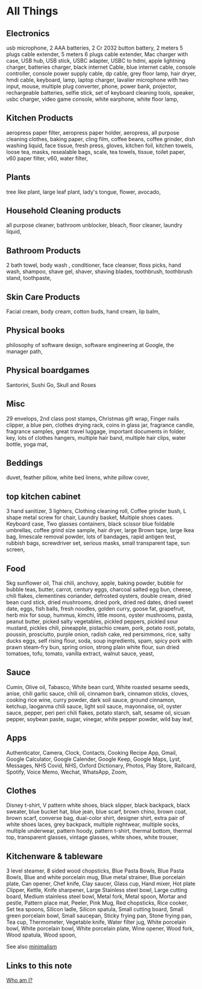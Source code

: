 # All Things

## Electronics

usb microphone,
2 AAA batteries,
2 Cr 2032 button battery,
2 meters 5 plugs cable extender,
5 meters 6 plugs cable extender,
Mac charger with case,
USB hub,
USB stick,
USBC adapter,
USBC to hdmi,
apple lightning charger,
batteries charger,
black internet Cable,
blue internet cable,
console controller,
console power supply cable,
dp cable,
grey floor lamp,
hair dryer,
hmdi cable,
keyboard,
lamp,
laptop charger,
lavalier microphone with two input,
mouse,
multiple plug converter,
phone,
power bank,
projector,
rechargeable batteries,
selfie stick,
set of keyboard cleaning tools,
speaker,
usbc charger,
video game console,
white earphone,
white floor lamp,

## Kitchen Products

aeropress paper filter,
aeropress paper holder,
aeropress,
all purpose cleaning clothes,
baking paper,
cling film,
coffee beans,
coffee grinder,
dish washing liquid,
face tissue,
fresh press,
gloves,
kitchen foil,
kitchen towels,
loose tea,
masks,
resealable bags,
scale,
tea towels,
tissue,
toilet paper,
v60 paper filter,
v60,
water filter,

## Plants

tree like plant,
large leaf plant,
lady's tongue,
flower,
avocado,

## Household Cleaning products

all purpose cleaner,
bathroom unblocker,
bleach,
floor cleaner,
laundry liquid,

## Bathroom Products

2 bath towel,
body wash ,
conditioner,
face cleanser,
floss picks,
hand wash,
shampoo,
shave gel,
shaver,
shaving blades,
toothbrush,
toothbrush stand,
toothpaste,

## Skin Care Products

Facial cream,
body cream,
cotton buds,
hand cream,
lip balm,

## Physical books

philosophy of software design,
software engineering at Google,
the manager path,

## Physical boardgames

Santorini,
Sushi Go,
Skull and Roses

## Misc

29 envelops,
2nd class post stamps,
Christmas gift wrap,
Finger nails clipper,
a blue pen,
clothes drying rack,
coins in glass jar,
fragrance candle,
fragrance samples,
great travel luggage,
important documents in folder,
key,
lots of clothes hangers,
multiple hair band,
multiple hair clips,
water bottle,
yoga mat,

## Beddings

duvet,
feather pillow,
white bed linens,
white pillow cover,

## top kitchen cabinet

3 hand sanitizer,
3 lighters,
Clothing cleaning roll,
Coffee grinder bush,
L shape metal screw for chair,
Laundry basket,
Multiple shoes cases. Keyboard case,
Two glasses containers,
black scissor
blue foldable umbrellas,
coffee grind size sample,
hair dryer,
large Brown tape,
large Ikea bag,
limescale removal powder,
lots of bandages,
rapid antigen test,
rubbish bags,
screwdriver set,
serious masks,
small transparent tape,
sun screen,

## Food

5kg sunflower oil,
Thai chili,
anchovy,
apple,
baking powder,
bubble for bubble teas,
butter,
carrot,
century eggs,
charcoal salted egg bun,
cheese,
chili flakes,
clementines
coriander,
defrosted oysters,
double cream,
dried bean curd stick,
dried mushrooms,
dried pork,
dried red dates,
dried sweet date,
eggs,
fish balls,
fresh noodles,
golden curry,
goose fat,
grapefruit,
herb mix for soup,
hummus,
kimchi,
little moons,
oyster mushrooms,
pasta,
peanut butter,
picked salty vegetables,
pickled peppers,
pickled sour mustard,
pickles chili,
pineapple,
pistachio cream,
pork,
potato rosti,
potato,
poussin,
prosciutto,
purple onion,
radish cake,
red persimmons,
rice,
salty ducks eggs,
self rising flour,
soda,
soup ingredients,
spam,
spicy pork with prawn steam-fry bun,
spring onion,
strong plain white flour,
sun dried tomatoes,
tofu,
tomato,
vanilla extract,
walnut sauce,
yeast,

## Sauce

Cumin,
Olive oil,
Tabasco,
White bean curd,
White roasted sesame seeds,
anise,
chili garlic sauce,
chili oil,
cinnamon bark,
cinnamon sticks,
cloves,
cooking rice wine,
curry powder,
dark soil sauce,
ground cinnamon,
ketchup,
laoganma chili sauce,
light soil sauce,
mayonnaise,
oil,
oyster sauce,
pepper,
peri peri chili flakes,
potato starch,
salt,
sesame oil,
sicuan pepper,
soybean paste,
sugar,
vinegar,
white pepper powder,
wild bay leaf,

## Apps

Authenticator,
Camera,
Clock,
Contacts,
Cooking Recipe App,
Gmail,
Google Calculator,
Google Calender,
Google Keep,
Google Maps,
Lyst,
Messages,
NHS Covid,
NHS,
Oxford Dictionary,
Photos,
Play Store,
Railcard,
Spotify,
Voice Memo,
Wechat,
WhatsApp,
Zoom,

## Clothes

Disney t-shirt,
V pattern white shoes,
black slipper,
black backpack,
black sweater,
blue bucket hat,
blue jean,
blue scarf,
brown chino,
brown coat,
brown scarf,
converse bag,
dual-color shirt,
designer shirt,
extra pair of white shoes laces,
grey backpack,
multiple nightwear,
multiple socks,
multiple underwear,
pattern hoody,
pattern t-shirt,
thermal bottom,
thermal top,
transparent glasses,
vintage glasses,
white shoes,
white trouser,

## Kitchenware & tableware

3 level steamer,
8 sided wood chopsticks,
Blue Pasta Bowls,
Blue Pasta Bowls,
Blue and white porcelain mug,
Blue metal strainer,
Blue porcelain plate,
Can opener,
Chef knife,
Clay saucer,
Glass cup,
Hand mixer,
Hot plate Clipper,
Kettle,
Knife sharpener,
Large Stainless steel bowl,
Large cutting board,
Medium stainless steel bowl,
Metal fork,
Metal spoon,
Mortar and pestle,
Pattern place mat,
Peeler,
Pink Mug,
Red chopsticks,
Rice cooker,
Set tea spoons,
Silicon ladle,
Silicon spatula,
Small cutting board,
Small green porcelain bowl,
Small saucepan,
Sticky frying pan,
Stone frying pan,
Tea cup,
Thermometer,
Vegetable knife,
Water filter jug,
White porcelain bowl,
White porcelain bowl,
White porcelain plate,
Wine opener,
Wood fork,
Wood spatula,
Wood spoon,

See also [minimalism](minimalism.md)

## Links to this note

[Who am I?](index.md)
